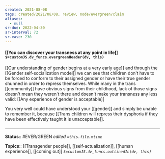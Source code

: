 ```yaml
---
created: 2021-08-08
tags: created/2021/08/08, review, node/evergreen/claim
aliases:
  - null
sr-due: 2022-04-30
sr-interval: 72
sr-ease: 230
---
```


#### [[You can discover your transness at any point in life]] `$=customJS.dv_funcs.evergreenHeader(dv, this)`

[[Our understanding of gender begins at a very early age]] and through the [[Gender self-socialization model]] we can see that children don't have to be forced to conform to their assigned gender or have their true gender shunned in order to repress themselves. While many in the trans [[community]] have obvious signs from their childhood,
lack of those signs doesn't mean they weren't there and doesn't make your transness any less valid:
[[Any experience of gender is acceptable]]

You very well could have understood your [[gender]] and simply be unable to remember it,
because [[Trans children will repress their dysphoria if they have been effectively taught it is unacceptable]].

### <hr class="footnote"/>

**Status**:: #EVER/GREEN 
*edited `=this.file.mtime`*

**Topics**:: [[Transgender people]], [[self-actualization]], [[human experience]], [[coming out]]
*`$=customJS.dv_funcs.outlinedIn(dv, this)`*

